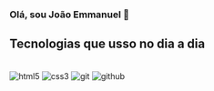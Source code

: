 ### Olá, sou João Emmanuel 👋


## Tecnologias que usso no dia a dia
<div style="display: inline_block"><br/>
  <img align="center" src="https://img.shields.io/badge/HTML5-E34F26?style=for-the-badge&logo=html5&logoColor=white" alt="html5" />
  <img align="center" src="https://img.shields.io/badge/CSS3-1572B6?style=for-the-badge&logo=css3&logoColor=white" alt="css3" />
  <!--<img align="center" src="https://img.shields.io/badge/JavaScript-F7DF1E?style=for-the-badge&logo=javascript&logoColor=black" alt="javascript" />-->
  <img align="center" src="https://img.shields.io/badge/GIT-E44C30?style=for-the-badge&logo=git&logoColor=white" alt="git" />
  <img align="center" src="https://img.shields.io/badge/GitHub-100000?style=for-the-badge&logo=github&logoColor=white" alt="github" />
</div>
